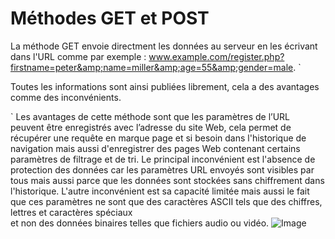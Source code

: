 # Méthodes GET et POST 
La méthode GET envoie directment les données au serveur en les écrivant dans l'URL comme par exemple : www.example.com/register.php?firstname=peter&amp;name=miller&amp;age=55&amp;gender=male.
`

Toutes les informations sont ainsi publiées librement, cela a des avantages comme des inconvénients. 

`
Les avantages de cette méthode sont que les paramètres de l’URL peuvent être enregistrés avec l’adresse du site Web, cela permet de récupérer une requête en marque page et si besoin dans l'historique de navigation mais aussi d'enregistrer des pages Web contenant certains paramètres de filtrage et de tri. 
Le principal inconvénient est l'absence de protection des données car les paramètres URL envoyés sont visibles par tous mais aussi parce que les données sont stockées sans chiffrement dans l'historique. 
L'autre inconvénient est sa capacité limitée mais aussi le fait que ces paramètres ne sont que des caractères ASCII tels que des chiffres, lettres et caractères spéciaux\
et non des données binaires telles que fichiers audio ou vidéo. 
![Image](https://2.bp.blogspot.com/-Y3I4eNUzdt0/VFTA2CgINyI/AAAAAAAAU7w/zUYYGUt1Z_4/s1600/difference_between_get_and_post_method.png)
